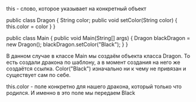 this - слово, которое указывает на конкретный объект

public class Dragon {
	String color;
	public void setColor(String color) {
	this.color = color
	}
}

public class Main {
	public void Main(String[] args) {
	Dragon blackDragon = new Dragon();
	blackDragon.setColor("Black");
	} 
}

В данном случае в классе Main мы создаём объекта класса Dragon. То есть создали дракона по шаблону, а в момент создания на него же создаётся ссылка. Color("Black") изначально ни к чему не привязан и существует сам по себе.

this.color - поле конкретно для нашего дракона, который только что родился. И именно в это поле мы передаем Black